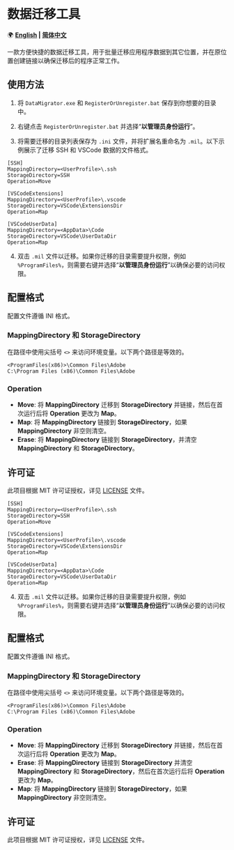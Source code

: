 # 数据迁移工具

🌍 **[English](README.md) | [简体中文](README-CN.md)**

一款方便快捷的数据迁移工具，用于批量迁移应用程序数据到其它位置，并在原位置创建链接以确保迁移后的程序正常工作。

## 使用方法

1. 将 `DataMigrator.exe` 和 `RegisterOrUnregister.bat` 保存到你想要的目录中。

2. 右键点击 `RegisterOrUnregister.bat` 并选择“**以管理员身份运行**”。

3. 将需要迁移的目录列表保存为 `.ini` 文件，并将扩展名重命名为 `.mil`。以下示例展示了迁移 SSH 和 VSCode 数据的文件格式。

```
[SSH]
MappingDirectory=<UserProfile>\.ssh
StorageDirectory=SSH
Operation=Move

[VSCodeExtensions]
MappingDirectory=<UserProfile>\.vscode
StorageDirectory=VSCode\ExtensionsDir
Operation=Map

[VSCodeUserData]
MappingDirectory=<AppData>\Code
StorageDirectory=VSCode\UserDataDir
Operation=Map
```

4. 双击 `.mil` 文件以迁移。如果你迁移的目录需要提升权限，例如 `%ProgramFiles%`，则需要右键并选择“**以管理员身份运行**”以确保必要的访问权限。

## 配置格式

配置文件遵循 INI 格式。

### MappingDirectory 和 StorageDirectory

在路径中使用尖括号 `<>` 来访问环境变量。以下两个路径是等效的。

```
<ProgramFiles(x86)>\Common Files\Adobe
C:\Program Files (x86)\Common Files\Adobe
```

### Operation

- **Move**: 将 **MappingDirectory** 迁移到 **StorageDirectory** 并链接，然后在首次运行后将 **Operation** 更改为 **Map**。
- **Map**: 将 **MappingDirectory** 链接到 **StorageDirectory**，如果 **MappingDirectory** 非空则清空。
- **Erase**: 将 **MappingDirectory** 链接到 **StorageDirectory**，并清空 **MappingDirectory** 和 **StorageDirectory**。

## 许可证

此项目根据 MIT 许可证授权，详见 [LICENSE](LICENSE.md) 文件。

```
[SSH]
MappingDirectory=<UserProfile>\.ssh
StorageDirectory=SSH
Operation=Move

[VSCodeExtensions]
MappingDirectory=<UserProfile>\.vscode
StorageDirectory=VSCode\ExtensionsDir
Operation=Map

[VSCodeUserData]
MappingDirectory=<AppData>\Code
StorageDirectory=VSCode\UserDataDir
Operation=Map
```

4. 双击 `.mil` 文件以迁移。如果你迁移的目录需要提升权限，例如 `%ProgramFiles%`，则需要右键并选择“**以管理员身份运行**”以确保必要的访问权限。

## 配置格式

配置文件遵循 INI 格式。

### MappingDirectory 和 StorageDirectory

在路径中使用尖括号 `<>` 来访问环境变量。以下两个路径是等效的。

```
<ProgramFiles(x86)>\Common Files\Adobe
C:\Program Files (x86)\Common Files\Adobe
```

### Operation

- **Move**: 将 **MappingDirectory** 迁移到 **StorageDirectory** 并链接，然后在首次运行后将 **Operation** 更改为 **Map**。
- **Erase**: 将 **MappingDirectory** 链接到 **StorageDirectory** 并清空 **MappingDirectory** 和 **StorageDirectory**，然后在首次运行后将 **Operation** 更改为 **Map**。
- **Map**: 将 **MappingDirectory** 链接到 **StorageDirectory**，如果 **MappingDirectory** 非空则清空。

## 许可证

此项目根据 MIT 许可证授权，详见 [LICENSE](LICENSE.md) 文件。
